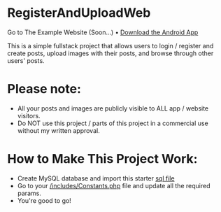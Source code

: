 # RegisterAndUploadWeb

Go to The Example Website (Soon...) • [Download the Android App](https://github.com/5haw4/RegisterAndUploadAndroid)

This is a simple fullstack project that allows users to login / register and create posts, upload images with their posts, and browse through other users' posts.
 
 # Please note:
- All your posts and images are publicly visible to ALL app / website visitors.
- Do NOT use this project / parts of this project in a commercial use without my written approval.
 
# How to Make This Project Work:
- Create MySQL database and import this starter [sql file](https://raw.githubusercontent.com/5haw4/RegisterAndUploadWeb/master/register_and_upload.sql)
- Go to your [/includes/Constants.php](https://github.com/5haw4/RegisterAndUploadWeb/blob/master/RegisterAndUpload/includes/Constants.php) file and update all the required params.
- You're good to go!
